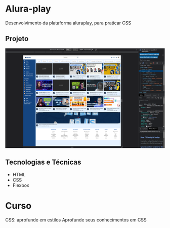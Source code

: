 # Alura-play
Desenvolvimento da plataforma aluraplay, para praticar CSS

## Projeto
![image](img/imagem-projeto/Alura-play-imagem.png)

## Tecnologias e Técnicas
* HTML
* CSS
* Flexbox

# Curso 
CSS: aprofunde em estilos
Aprofunde seus conhecimentos em CSS
